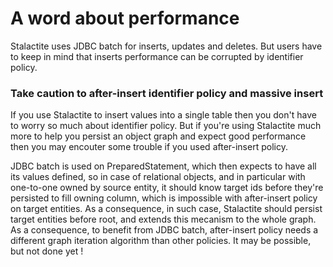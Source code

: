 # A word about performance

Stalactite uses JDBC batch for inserts, updates and deletes. But users have to keep in mind that inserts performance can be corrupted by identifier policy.

### Take caution to after-insert identifier policy and massive insert

If you use Stalactite to insert values into a single table then you don't have to worry so much about identifier policy. But if you're using Stalactite much more to help you persist an object graph and expect good performance then you may encouter some trouble if you used after-insert policy.

JDBC batch is used on PreparedStatement, which then expects to have all its values defined, so in case of  relational objects, and in particular with one-to-one owned by source entity, it should know target ids before they're persisted to fill owning column, which is impossible with after-insert policy on target entities. As a consequence, in such case, Stalactite should persist target entities before root, and extends this mecanism to the whole graph. As a consequence, to benefit from JDBC batch, after-insert policy needs a different graph iteration algorithm than other policies. It may be possible, but not done yet !&#x20;
